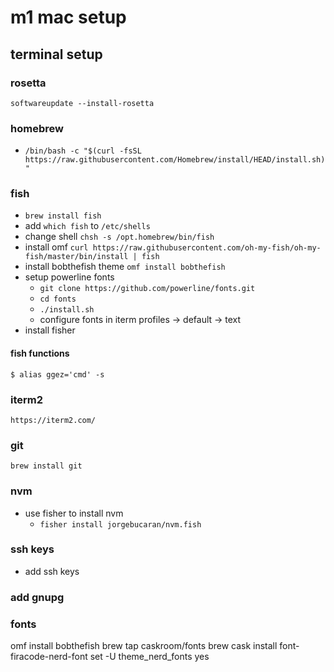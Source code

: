 # m1 mac setup

## terminal setup
### rosetta
`softwareupdate --install-rosetta`

### homebrew
- `/bin/bash -c "$(curl -fsSL https://raw.githubusercontent.com/Homebrew/install/HEAD/install.sh)"`

### fish
- `brew install fish`
- add `which fish` to `/etc/shells`
- change shell `chsh -s /opt.homebrew/bin/fish`
- install omf `curl https://raw.githubusercontent.com/oh-my-fish/oh-my-fish/master/bin/install | fish`
- install bobthefish theme `omf install bobthefish`
- setup powerline fonts
    - `git clone https://github.com/powerline/fonts.git`
    - `cd fonts`
    - `./install.sh`
    - configure fonts in iterm profiles -> default -> text
- install fisher

#### fish functions
`$ alias ggez='cmd' -s`


### iterm2
`https://iterm2.com/`

### git
`brew install git`

### nvm
- use fisher to install nvm
  - `fisher install jorgebucaran/nvm.fish`

### ssh keys
- add ssh keys

### add gnupg

### fonts

omf install bobthefish
brew tap caskroom/fonts
brew cask install font-firacode-nerd-font
set -U theme_nerd_fonts yes
